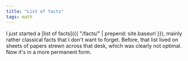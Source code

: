 ```yaml
---
title: "List of facts"
tags: math
---
```


I just started a [list of facts]({{ "/facts/" | prepend: site.baseurl }}), mainly rather classical facts that I don't want to forget. Before, that list lived on sheets of papers strewn across that desk, which was clearly not optimal. Now it's in a more permanent form.
